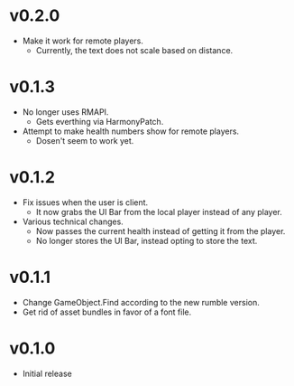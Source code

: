 # v0.2.0
- Make it work for remote players.
	- Currently, the text does not scale based on distance.

# v0.1.3
- No longer uses RMAPI.
	- Gets everthing via HarmonyPatch.
- Attempt to make health numbers show for remote players.
	- Dosen't seem to work yet.

# v0.1.2
- Fix issues when the user is client.
	- It now grabs the UI Bar from the local player instead of any player.
- Various technical changes.
	- Now passes the current health instead of getting it from the player.
	- No longer stores the UI Bar, instead opting to store the text.

# v0.1.1
- Change GameObject.Find according to the new rumble version.
- Get rid of asset bundles in favor of a font file.

# v0.1.0
- Initial release
